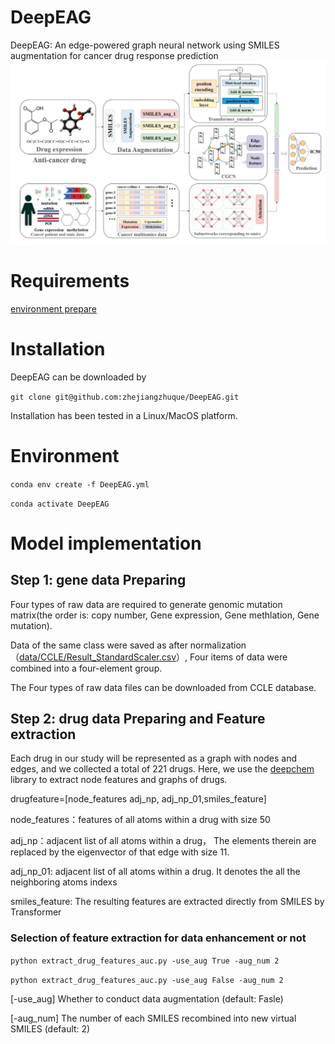 # DeepEAG
DeepEAG: An edge-powered graph neural network using SMILES augmentation for cancer drug response prediction
![image](https://github.com/zhejiangzhuque/DeepEAG/blob/main/model.jpg)
# Requirements
[environment prepare](http://www.cnblogs.com/sxdcgaq8080/p/7894828.html)
# Installation
DeepEAG can be downloaded by  

```git clone git@github.com:zhejiangzhuque/DeepEAG.git```  

Installation has been tested in a Linux/MacOS platform.
# Environment
```conda env create -f DeepEAG.yml```

```conda activate DeepEAG```
# Model implementation
## Step 1: gene data Preparing

Four types of raw data are required to generate genomic mutation matrix(the order is: copy number,  Gene expression, Gene methlation, Gene mutation).

Data of the same class were saved as after normalization（[data/CCLE/Result_StandardScaler.csv](https://github.com/zhejiangzhuque/DeepEAG/blob/main/data/CCLE/Result_StandardScaler.csv)）, Four items of data were combined into a four-element group.

The Four types of raw data files can be downloaded from CCLE database.

## Step 2: drug data Preparing and Feature extraction

Each drug in our study will be represented as a graph with nodes and edges, and we collected a total of 221 drugs. Here, we use the [deepchem](https://github.com/deepchem/deepchem) library to extract node features and graphs of drugs.

drugfeature=[node_features adj_np, adj_np_01,smiles_feature]

node_features：features of all atoms within a drug with size 50

adj_np：adjacent list of all atoms within a drug， The elements therein are replaced by the eigenvector of that edge with size 11.

adj_np_01: adjacent list of all atoms within a drug. It denotes the all the neighboring atoms indexs

smiles_feature: The resulting features are extracted directly from SMILES by Transformer

### Selection of feature extraction for data enhancement or not

```python extract_drug_features_auc.py -use_aug True -aug_num 2```

```python extract_drug_features_auc.py -use_aug False -aug_num 2```

[-use_aug] Whether to conduct data augmentation (default: Fasle)

[-aug_num] The number of each SMILES recombined into new virtual SMILES (default: 2)






